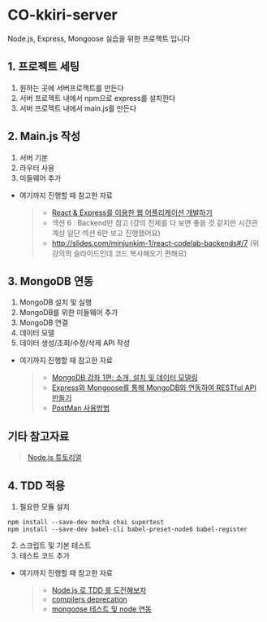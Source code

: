 # CO-kkiri-server

Node.js, Express, Mongoose 실습을 위한 프로젝트 입니다




## 1. 프로젝트 세팅
1. 원하는 곳에 서버프로젝트를 만든다
2. 서버 프로젝트 내에서 npm으로 express를 설치한다
3. 서버 프로젝트 내에서 main.js를 만든다

## 2. Main.js 작성
1. 서버 기본
2. 라우터 사용
3. 미들웨어 추가

+ 여기까지 진행할 때 참고한 자료
  > + [React & Express를 이용한 웹 어플리케이션 개발하기](https://www.inflearn.com/course/react-%EA%B0%95%EC%A2%8C-velopert/lecture/4169)
  > + 섹션 6 : Backend만 참고 (강의 전체를 다 보면 좋을 것 같지만 시간관계상 일단 섹션 6만 보고 진행했어요)
  > + <http://slides.com/minjunkim-1/react-codelab-backends#/7> (위 강의의 슬라이드인데 코드 복사해오기 편해요)


## 3. MongoDB 연동
1. MongoDB 설치 및 실행
2. MongoDB를 위한 미들웨어 추가
3. MongoDB 연결
4. 데이터 모델
5. 데이터 생성/조회/수정/삭제 API 작성

+ 여기까지 진행할 때 참고한 자료
  > + [MongoDB 강좌 1편: 소개, 설치 및 데이터 모델링](https://velopert.com/436)
  > + [Express와 Mongoose를 통해 MongoDB와 연동하여 RESTful API 만들기](https://velopert.com/594)
  > + [PostMan 사용방법](https://meetup.toast.com/posts/107)


## 기타 참고자료
  > [Node.js 튜토리얼](https://poiemaweb.com/nodejs-basics)


## 4. TDD 적용
1. 필요한 모듈 설치
```
npm install --save-dev mocha chai supertest
npm install --save-dev babel-cli babel-preset-node6 babel-register
```
2. 스크립트 및 기본 테스트
3. 테스트 코드 추가

+ 여기까지 진행할 때 참고한 자료
  > + [Node.js 로 TDD 를 도전해보자](https://seokjun.kim/node-js-tdd/)
  > + [compilers deprecation](https://github.com/mochajs/mocha/wiki/compilers-deprecation)
  > + [mongoose 테스트 및 node 연동](https://harrythegreat.tistory.com/entry/mongoose-%ED%85%8C%EC%8A%A4%ED%8A%B8-%EB%B0%8F-node-%EC%97%B0%EB%8F%99)

  

